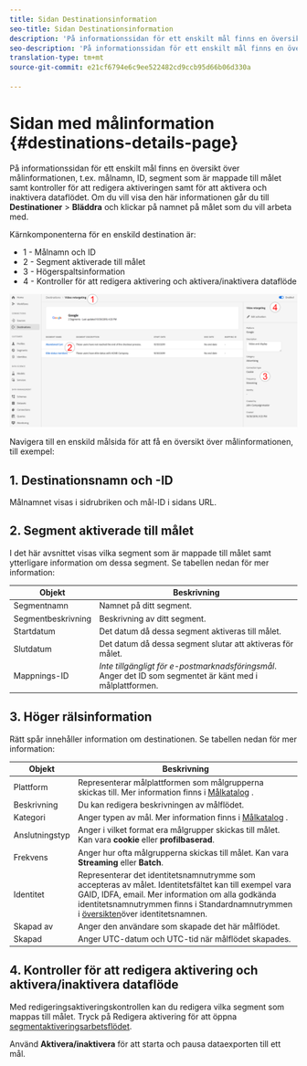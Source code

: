 ```yaml
---
title: Sidan Destinationsinformation
seo-title: Sidan Destinationsinformation
description: 'På informationssidan för ett enskilt mål finns en översikt över målinformationen, t.ex. målnamn, ID, segment som är mappade till målet samt kontroller för att redigera aktiveringen samt för att aktivera och inaktivera dataflödet. '
seo-description: 'På informationssidan för ett enskilt mål finns en översikt över målinformationen, t.ex. målnamn, ID, segment som är mappade till målet samt kontroller för att redigera aktiveringen samt för att aktivera och inaktivera dataflödet. '
translation-type: tm+mt
source-git-commit: e21cf6794e6c9ee522482cd9ccb95d66b06d330a

---
```



# Sidan med målinformation {#destinations-details-page}

På informationssidan för ett enskilt mål finns en översikt över målinformationen, t.ex. målnamn, ID, segment som är mappade till målet samt kontroller för att redigera aktiveringen samt för att aktivera och inaktivera dataflödet. Om du vill visa den här informationen går du till **Destinationer** > **Bläddra** och klickar på namnet på målet som du vill arbeta med.

Kärnkomponenterna för en enskild destination är:

* 1 - Målnamn och ID
* 2 - Segment aktiverade till målet
* 3 - Högerspaltsinformation
* 4 - Kontroller för att redigera aktivering och aktivera/inaktivera dataflöde

![Numrerad målsida](/help/rtcdp/destinations/assets/destination-page-numbered.png)

Navigera till en enskild målsida för att få en översikt över målinformationen, till exempel:

## 1. Destinationsnamn och -ID

Målnamnet visas i sidrubriken och mål-ID i sidans URL.

## 2. Segment aktiverade till målet

I det här avsnittet visas vilka segment som är mappade till målet samt ytterligare information om dessa segment. Se tabellen nedan för mer information:

| Objekt | Beskrivning |
---------|----------|
| Segmentnamn | Namnet på ditt segment. |
| Segmentbeskrivning | Beskrivning av ditt segment. |
| Startdatum | Det datum då dessa segment aktiveras till målet. |
| Slutdatum | Det datum då dessa segment slutar att aktiveras för målet. |
| Mappnings-ID | *Inte tillgängligt för e-postmarknadsföringsmål*. Anger det ID som segmentet är känt med i målplattformen. |

## 3. Höger rälsinformation

Rätt spår innehåller information om destinationen. Se tabellen nedan för mer information:

| Objekt | Beskrivning |
---------|----------|
| Plattform | Representerar målplattformen som målgrupperna skickas till. Mer information finns i [Målkatalog](/help/rtcdp/destinations/destinations-catalog.md) . |
| Beskrivning | Du kan redigera beskrivningen av målflödet. |
| Kategori | Anger typen av mål. Mer information finns i [Målkatalog](/help/rtcdp/destinations/destinations-catalog.md) . |
| Anslutningstyp | Anger i vilket format era målgrupper skickas till målet. Kan vara **cookie** eller **profilbaserad**. |
| Frekvens | Anger hur ofta målgrupperna skickas till målet. Kan vara **Streaming** eller **Batch**. |
| Identitet | Representerar det identitetsnamnutrymme som accepteras av målet. Identitetsfältet kan till exempel vara GAID, IDFA, email. Mer information om alla godkända identitetsnamnutrymmen finns i Standardnamnutrymmen i [översikten](../../identity-service/namespaces.md)över identitetsnamnen. |
| Skapad av | Anger den användare som skapade det här målflödet. |
| Skapad | Anger UTC-datum och UTC-tid när målflödet skapades. |

## 4. Kontroller för att redigera aktivering och aktivera/inaktivera dataflöde

Med redigeringsaktiveringskontrollen kan du redigera vilka segment som mappas till målet. Tryck på Redigera aktivering för att öppna [segmentaktiveringsarbetsflödet](/help/rtcdp/destinations/activate-destinations.md).

Använd **Aktivera/inaktivera** för att starta och pausa dataexporten till ett mål.